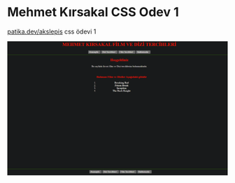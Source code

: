 # Mehmet Kırsakal CSS Odev 1 


[patika.dev/akslepis](https://app.patika.dev/akslepis) css ödevi 1

![](./img/ornek.png)


